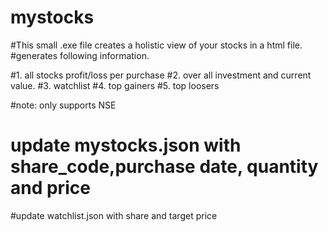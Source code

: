 # mystocks
#This small .exe file creates a holistic view of your stocks in a html file. 
#generates following information. 

#1. all stocks profit/loss per purchase
#2. over all investment and current value. 
#3. watchlist 
#4. top gainers
#5. top loosers 

#note: only supports NSE 
# update mystocks.json with share_code,purchase date, quantity and price
#update watchlist.json with share and target price 


